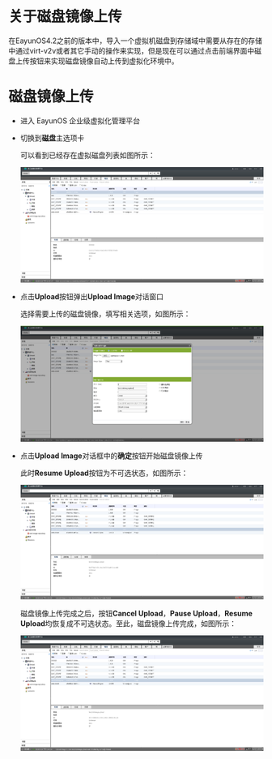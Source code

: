 # 关于磁盘镜像上传

在EayunOS4.2之前的版本中，导入一个虚拟机磁盘到存储域中需要从存在的存储中通过virt-v2v或者其它手动的操作来实现，但是现在可以通过点击前端界面中磁盘上传按钮来实现磁盘镜像自动上传到虚拟化环境中。

# 磁盘镜像上传

* 进入 EayunOS 企业级虚拟化管理平台
* 切换到**磁盘**主选项卡

  可以看到已经存在虚拟磁盘列表如图所示：

    ![虚拟磁盘列表](../images/list_disk_image.png)

* 点击**Upload**按钮弹出**Upload Image**对话窗口

  选择需要上传的磁盘镜像，填写相关选项，如图所示：

    ![Upload Image对话框](../images/Upload_Image_Dialog.png)

* 点击**Upload Image**对话框中的**确定**按钮开始磁盘镜像上传

  此时**Resume Upload**按钮为不可选状态，如图所示：

    ![磁盘镜像上传状态](../images/Upload_image_status.png)

  磁盘镜像上传完成之后，按钮**Cancel Upload**，**Pause Upload**，**Resume Upload**均恢复成不可选状态。至此，磁盘镜像上传完成，如图所示：

    ![磁盘镜像上传成功](../images/Upload_image_success.png)
